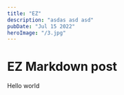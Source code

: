 ```yaml
---
title: "EZ"
description: "asdas asd asd"
pubDate: "Jul 15 2022"
heroImage: "/3.jpg"
---
```


# EZ Markdown post


Hello world
